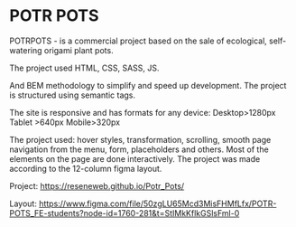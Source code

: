 # POTR POTS

POTRPOTS - is a commercial project based on the sale of ecological, self-watering origami plant pots.

The project used HTML, CSS, SASS, JS.

And BEM methodology to simplify and speed up development.
The project is structured using semantic tags.

The site is responsive and has formats for any device:
Desktop>1280px
Tablet >640px
Mobile>320px

The project used: hover styles, transformation, scrolling, smooth page navigation from the menu, form, placeholders and others.
Most of the elements on the page are done interactively.
The project was made according to the 12-column figma layout.

Project: https://reseneweb.github.io/Potr_Pots/

Layout: https://www.figma.com/file/50zgLU65Mcd3MisFHMfLfx/POTR-POTS_FE-students?node-id=1760-281&t=StIMkKflkGSlsFml-0
